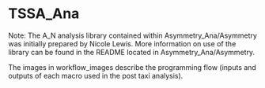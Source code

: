 # TSSA_Ana
Note: The A_N analysis library contained within Asymmetry_Ana/Asymmetry was initially prepared by Nicole Lewis. More information on use of the library can be found in the README located in Asymmetry_Ana/Asymmetry.

The images in workflow_images describe the programming flow (inputs and outputs of each macro used in the post taxi analysis).
